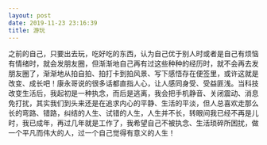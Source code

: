 ```yaml
---
layout: post
date: 2019-11-23 23:16:39
title: 游玩
---
```

之前的自己，只要出去玩，吃好吃的东西，认为自己优于别人时或者是自己有烦恼有情绪时，就会发朋友圈，但渐渐地自己再有过这些种种的经历时，就不会再去发朋友圈了，渐渐地从拍自拍、拍打卡到拍风景、写下感悟存在便签里，或许这就是改变、成长吧！康永哥说的很多话都直指人心，让人感同身受、受益匪浅。当科技改变生活后，我起初是一种执念，而后是逃离，我会把手机静音、关闭震动、消息免打扰，其实我们到头来还是在追求内心的平静、生活的平淡，但人总喜欢走那么长的弯路、错路，纠结的人生、试错的人生，人生并不长，转眼间我已经不再是儿时，我已成年，再过几年就是工作了，我希望自己不被执念、生活琐碎所困扰，做一个平凡而伟大的人，过一个自己觉得有意义的人生！
